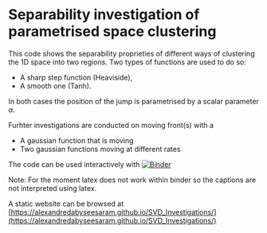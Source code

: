 # Separability investigation of parametrised space clustering

This code shows the separability proprieties of different ways of clustering the 1D space into two regions. 
Two types of functions are used to do so:
* A sharp step function (Heaviside),
* A smooth one (Tanh).

In both cases the position of the jump is parametrised by a scalar parameter $\alpha$. 

Furhter investigations are conducted on moving front(s) with a 
* A gaussian function that is moving 
* Two gaussian functions moving at different rates

The code can be used interactively with [![Binder](https://mybinder.org/badge_logo.svg)](https://mybinder.org/v2/gh/AlexandreDabySeesaram/SVD_Investigations/main?labpath=SpacePartition_Separability.ipynb)


Note: For the moment latex does not work within binder so the captions are not interpreted using latex.


A static website can be browsed at [https://alexandredabyseesaram.github.io/SVD_Investigations/](https://alexandredabyseesaram.github.io/SVD_Investigations/)